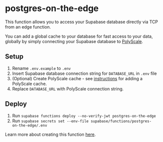 # postgres-on-the-edge

This function allows you to access your Supabase database directly via TCP from an edge function.

You can add a global cache to your database for fast access to your data, globally by simply connecting your Supabase database to [PolyScale](https://polyscale.ai).

## Setup
1. Rename `.env.example` to `.env`
2. Insert Supabase database connection string for `DATABASE_URL` in `.env` file
3. (Optional) Create PolyScale cache - see [instructions](https://supabase.com/docs/guides/integrations/polyscale) for adding a PolyScale cache.
4. Replace `DATABASE_URL` with PolyScale connection string.

## Deploy

1. Run `supabase functions deploy --no-verify-jwt postgres-on-the-edge`
2. Run `supabase secrets set --env-file supabase/functions/postgres-on-the-edge/.env`

Learn more about creating this function [here](https://www.youtube.com/watch?v=cl7EuF1-RsY).